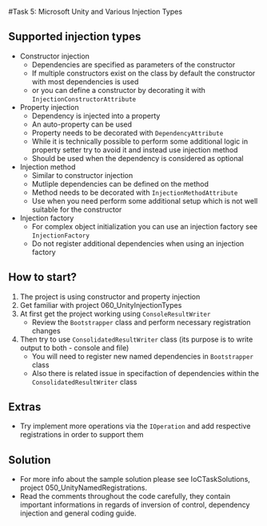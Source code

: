 #Task 5: Microsoft Unity and Various Injection Types

## Supported injection types

* Constructor injection
  * Dependencies are specified as parameters of the constructor
  * If multiple constructors exist on the class by default the constructor with most dependencies is used
  * or you can define a constructor by decorating it with ```InjectionConstructorAttribute```
* Property injection
  * Dependency is injected into a property
  * An auto-property can be used
  * Property needs to be decorated with ```DependencyAttribute```
  * While it is technically possible to perform some additional logic in property setter try to avoid it and instead use injection method
  * Should be used when the dependency is considered as optional
* Injection method
  * Similar to constructor injection
  * Mutliple dependencies can be defined on the method
  * Method needs to be decorated with ```InjectionMethodAttribute```
  * Use when you need perform some additional setup which is not well suitable for the constructor
* Injection factory
  * For complex object initialization you can use an injection factory see ```InjectionFactory```
  * Do not register additional dependencies when using an injection factory


## How to start?

1. The project is using constructor and property injection
2. Get familiar with project 060_UnityInjectionTypes
3. At first get the project working using ```ConsoleResultWriter```
   * Review the ```Bootstrapper``` class and perform necessary registration changes
4. Then try to use ```ConsolidatedResultWriter``` class (its purpose is to write output to both - console and file)
   * You will need to register new named dependencies in ```Bootstrapper``` class
   * Also there is related issue in specifaction of dependencies within the ```ConsolidatedResultWriter``` class

## Extras

* Try implement more operations via the ```IOperation``` and add respective registrations in order to support them

## Solution

* For more info about the sample solution please see IoCTaskSolutions, project 050_UnityNamedRegistrations.
* Read the comments throughout the code carefully, they contain important informations in regards of inversion of control, dependency injection and general coding guide.

